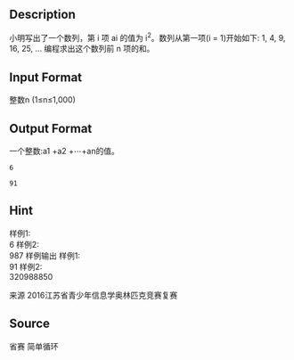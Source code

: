 ## Description

小明写出了一个数列，第 i 项 ai 的值为 i<sup>2</sup>。数列从第一项(i = 1)开始如下:
1&#44; 4&#44; 9&#44; 16&#44; 25&#44; ...
编程求出这个数列前 n 项的和。


## Input Format

整数n (1≤n≤1&#44;000)

## Output Format

一个整数:a1 +a2 +⋯+an的值。

```input1
6
```
```output1
91
```
## Hint

样例1:  
6 
样例2:  
987 
样例输出 
样例1:  
91 
样例2:  
320988850 
 
来源 
2016江苏省青少年信息学奥林匹克竞赛复赛

## Source

省赛 简单循环
